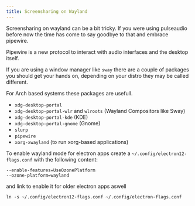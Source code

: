 ```yaml
---
title: Screensharing on Wayland
---
```


Screensharing on wayland can be a bit tricky. If you were using pulseaudio before now the time has come to say goodbye to that and embrace pipewire.

Pipewire is a new protocol to interact with audio  interfaces and the desktop itself.

If you are using a window manager like `sway` there are a couple of packages you should get your hands on, depending on your distro they may be called different.

For Arch based systems these packages are usefull.

* `xdg-desktop-portal`
* `xdg-desktop-portal-wlr` and `wlroots` (Wayland Compositors like Sway)
* `xdg-desktop-portal-kde` (KDE)
* `xdg-desktop-portal-gnome` (Gnome)
* `slurp`
* `pipewire`
* `xorg-xwayland` (to run xorg-based applications)

To enable wayland mode for electron apps create a `~/.config/electron12-flags.conf` with the following content:

```
--enable-features=UseOzonePlatform
--ozone-platform=wayland
```

and link to enable it for older electron apps aswell

```
ln -s ~/.config/electron12-flags.conf ~/.config/electron-flags.conf
```